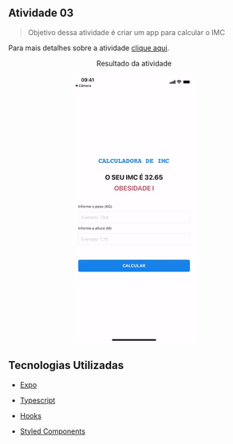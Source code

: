## Atividade 03

> Objetivo dessa atividade é criar um app para calcular o IMC

Para mais detalhes sobre a atividade [clique aqui](https://github.com/JailsonSousa/pidm-2020.2/blob/main/atv03/ATV03.pdf).

  <p align="center">
  Resultado da atividade
</p>

<p align="center">
  <img src="https://github.com/JailsonSousa/pidm-2020.2/blob/main/atv03/app.gif" alt="Resultado da atividade"/>
</p>

## Tecnologias Utilizadas

- [Expo](https://docs.expo.io/)

- [Typescript](https://www.typescriptlang.org/)

- [Hooks](https://pt-br.reactjs.org/docs/hooks-intro.html)

- [Styled Components](https://styled-components.com/)
